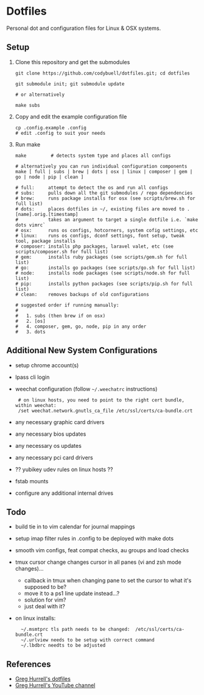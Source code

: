 Dotfiles
========

Personal dot and configuration files for Linux & OSX systems.

Setup
-----

 1. Clone this repository and get the submodules

        git clone https://github.com/codybuell/dotfiles.git; cd dotfiles

        git submodule init; git submodule update

        # or alternatively

        make subs

 2. Copy and edit the example configuration file

        cp .config.example .config
        # edit .config to suit your needs

 3. Run make

        make         # detects system type and places all configs
        
        # alternatively you can run individual configuration components
        make [ full | subs | brew | dots | osx | linux | composer | gem | go | node | pip | clean ]
        
        # full:     attempt to detect the os and run all configs
        # subs:     pulls down all the git submodules / repo dependencies
        # brew:     runs package installs for osx (see scripts/brew.sh for full list)
        # dots:     places dotfiles in ~/, existing files are moved to .[name].orig.[timestamp]
        #           takes an argument to target a single dotfile i.e. `make dots vimrc`
        # osx:      runs os configs, hotcorners, system cofig settings, etc
        # linux:    runs os configs, dconf settings, font setup, tweak tool, package installs
        # composer: installs php packages, laravel valet, etc (see scripts/composer.sh for full list)
        # gem:      installs ruby packages (see scripts/gem.sh for full list)
        # go:       installs go packages (see scripts/go.sh for full list)
        # node:     installs node packages (see scripts/node.sh for full list)
        # pip:      installs python packages (see scripts/pip.sh for full list)
        # clean:    removes backups of old configurations
        
        # suggested order if running manually:
        #
        #   1. subs (then brew if on osx)
        #   2. [os]
        #   4. composer, gem, go, node, pip in any order
        #   3. dots

Additional New System Configurations
------------------------------------

 - setup chrome account(s)
 - lpass cli login
 - weechat configuration (follow `~/.weechatrc` instructions)

        # on linux hosts, you need to point to the right cert bundle, within weechat:
        /set weechat.network.gnutls_ca_file /etc/ssl/certs/ca-bundle.crt

 - any necessary graphic card drivers
 - any necessary bios updates
 - any necessary os updates
 - any necessary pci card drivers
 - ?? yubikey udev rules on linux hosts ??
 - fstab mounts
 - configure any additional internal drives

Todo
----

- build tie in to vim calendar for journal mappings
- setup imap filter rules in .config to be deployed with make dots
- smooth vim configs, feat compat checks, au groups and load checks
- tmux cursor change changes cursor in all panes (vi and zsh mode changes)...
   - callback in tmux when changing pane to set the cursor to what it's supposed to be?
   - move it to a ps1 line update instead...?
   - solution for vim?
   - just deal with it?
- on linux installs:

        ~/.msmtprc tls path needs to be changed:  /etc/ssl/certs/ca-bundle.crt
        ~/.urlview needs to be setup with correct command
        ~/.lbdbrc needts to be adjusted

References
----------

- [Greg Hurrell's dotfiles](https://github.com/wincent/wincent)
- [Greg Hurrell's YouTube channel](https://www.youtube.com/channel/UCXPHFM88IlFn68OmLwtPmZA)
